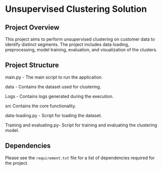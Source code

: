 # Unsupervised Clustering Solution

## Project Overview

This project aims to perform unsupervised clustering on customer data to identify distinct segments. The project includes data loading, preprocessing, model training, evaluation, and visualization of the clusters.

## Project Structure

main.py - The main script to run the application.

data  - Contains the dataset used for clustering.

Logs -  Contains logs generated during the execution.


src Contains the core functionality.

data-loading.py - Script for loading the dataset.

Training and evaluating.py- Script for training and evaluating the clustering model.


## Dependencies

Please see the `requirement.txt` file for a list of dependencies required for the project.
